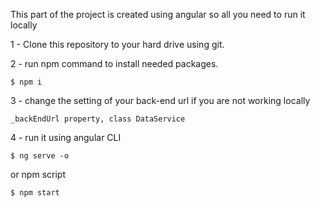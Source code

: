 This part of the project is created using angular so all you need to run it locally

1 - Clone this repository to your hard drive using git.

2 - run npm command to install needed packages.

    $ npm i

3 - change the setting of your back-end url if you are not working locally

    _backEndUrl property, class DataService

4 - run it using angular CLI    

    $ ng serve -o

  or npm script

    $ npm start

